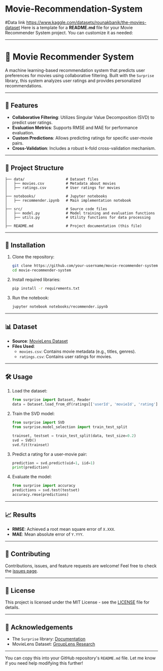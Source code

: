 # Movie-Recommendation-System
#Data link https://www.kaggle.com/datasets/rounakbanik/the-movies-dataset
Here is a template for a **README.md** file for your Movie Recommender System project. You can customize it as needed:

---

# 🎥 Movie Recommender System

A machine learning-based recommendation system that predicts user preferences for movies using collaborative filtering. Built with the `Surprise` library, this system analyzes user ratings and provides personalized recommendations.

---

## 🚀 Features

- **Collaborative Filtering**: Utilizes Singular Value Decomposition (SVD) to predict user ratings.
- **Evaluation Metrics**: Supports RMSE and MAE for performance evaluation.
- **Custom Predictions**: Allows predicting ratings for specific user-movie pairs.
- **Cross-Validation**: Includes a robust k-fold cross-validation mechanism.

---

## 📂 Project Structure

```plaintext
├── data/                   # Dataset files
│   ├── movies.csv          # Metadata about movies
│   ├── ratings.csv         # User ratings for movies
│
├── notebooks/              # Jupyter notebooks
│   ├── recommender.ipynb   # Main implementation notebook
│
├── src/                    # Source code files
│   ├── model.py            # Model training and evaluation functions
│   ├── utils.py            # Utility functions for data processing
│
├── README.md               # Project documentation (this file)
```

---

## 🔧 Installation

1. Clone the repository:
   ```bash
   git clone https://github.com/your-username/movie-recommender-system.git
   cd movie-recommender-system
   ```

2. Install required libraries:
   ```bash
   pip install -r requirements.txt
   ```

3. Run the notebook:
   ```bash
   jupyter notebook notebooks/recommender.ipynb
   ```

---

## 📊 Dataset

- **Source**: [MovieLens Dataset](https://grouplens.org/datasets/movielens/)
- **Files Used**:
  - `movies.csv`: Contains movie metadata (e.g., titles, genres).
  - `ratings.csv`: Contains user ratings for movies.

---

## 🛠️ Usage

1. Load the dataset:
   ```python
   from surprise import Dataset, Reader
   data = Dataset.load_from_df(ratings[['userId', 'movieId', 'rating']], Reader(rating_scale=(0.5, 5.0)))
   ```

2. Train the SVD model:
   ```python
   from surprise import SVD
   from surprise.model_selection import train_test_split

   trainset, testset = train_test_split(data, test_size=0.2)
   svd = SVD()
   svd.fit(trainset)
   ```

3. Predict a rating for a user-movie pair:
   ```python
   prediction = svd.predict(uid=1, iid=1)
   print(prediction)
   ```

4. Evaluate the model:
   ```python
   from surprise import accuracy
   predictions = svd.test(testset)
   accuracy.rmse(predictions)
   ```

---

## 📈 Results

- **RMSE**: Achieved a root mean square error of `X.XXX`.
- **MAE**: Mean absolute error of `Y.YYY`.

---

## 🤝 Contributing

Contributions, issues, and feature requests are welcome! Feel free to check the [issues page](https://github.com/your-username/movie-recommender-system/issues).

---

## 📜 License

This project is licensed under the MIT License - see the [LICENSE](LICENSE) file for details.

---

## 🙌 Acknowledgements

- The `Surprise` library: [Documentation](https://surprise.readthedocs.io/)
- MovieLens Dataset: [GroupLens Research](https://grouplens.org/)

---

You can copy this into your GitHub repository's `README.md` file. Let me know if you need help modifying this further!

